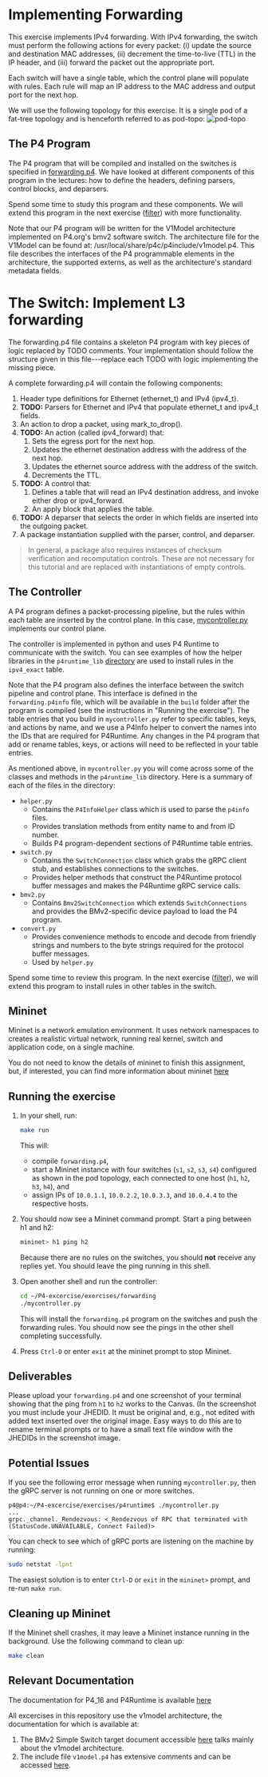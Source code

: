# Implementing Forwarding

This exercise implements IPv4 forwarding. With IPv4 forwarding, the switch 
must perform the following actions for every packet: (i) update the source 
and destination MAC addresses, (ii) decrement the time-to-live (TTL) in the 
IP header, and (iii) forward the packet out the appropriate port.

Each switch will have a single table, which the control plane will populate 
with rules. Each rule will map an IP address to the MAC address and output 
port for the next hop.

We will use the following topology for this exercise. It is a single pod of 
a fat-tree topology and is henceforth referred to as pod-topo:
![pod-topo](./pod-topo.png)

## The P4 Program

The P4 program that will be compiled and installed on the switches is specified 
in [forwarding.p4](./forwarding.p4). We have looked at different components of 
this program in the lectures: how to define the headers, defining parsers,
control blocks, and deparsers. 

Spend some time to study this program and these components. We will extend this
program in the next exercise ([filter](../filter)) with more functionality. 

Note that our P4 program will be written for the V1Model architecture implemented
on P4.org's bmv2 software switch. The architecture file for the V1Model
can be found at: /usr/local/share/p4c/p4include/v1model.p4. This file
describes the interfaces of the P4 programmable elements in the architecture,
the supported externs, as well as the architecture's standard metadata
fields. 

# The Switch:  Implement L3 forwarding
The forwarding.p4 file contains a skeleton P4 program with key pieces of logic replaced by TODO comments. Your implementation should follow the structure given in this file---replace each TODO with logic implementing the missing piece.

A complete forwarding.p4 will contain the following components:

1. Header type definitions for Ethernet (ethernet_t) and IPv4 (ipv4_t).
2. **TODO:** Parsers for Ethernet and IPv4 that populate ethernet_t and ipv4_t fields.
3. An action to drop a packet, using mark_to_drop().
4. **TODO:** An action (called ipv4_forward) that:
    1. Sets the egress port for the next hop.
    2. Updates the ethernet destination address with the address of the next hop.
    3. Updates the ethernet source address with the address of the switch.
    4. Decrements the TTL.
5. **TODO:** A control that:
    1. Defines a table that will read an IPv4 destination address, and invoke either drop or ipv4_forward.
    2. An apply block that applies the table.
6. **TODO:** A deparser that selects the order in which fields are inserted into the outgoing packet.
7. A package instantiation supplied with the parser, control, and deparser.
  > In general, a package also requires instances of checksum verification and recomputation controls. These are not necessary for this tutorial and are replaced with instantiations of empty controls.

## The Controller

A P4 program defines a packet-processing pipeline, but the rules
within each table are inserted by the control plane. In this case,
[mycontroller.py](./mycontroller.py) implements our control plane.

The controller is implemented in python and uses P4 Runtime to communicate with the switch. 
You can see examples of how the helper libraries in the `p4runtime_lib` [directory](../../utils/p4runtime_lib)
are used to install rules in the `ipv4_exact` table.

Note that the P4 program also defines the interface between the
switch pipeline and control plane. This interface is defined in the
`forwarding.p4info` file, which will be available in the `build` 
folder after the program is compiled (see the instructions in "Running the exercise").
The table entries that you build in `mycontroller.py`
refer to specific tables, keys, and actions by name, and we use a P4Info helper
to convert the names into the IDs that are required for P4Runtime. Any changes
in the P4 program that add or rename tables, keys, or actions will need to be
reflected in your table entries.

As mentioned above, in `mycontroller.py` you will come across some of the classes and methods in
the `p4runtime_lib` directory. Here is a summary of each of the files in the directory:
- `helper.py`
  - Contains the `P4InfoHelper` class which is used to parse the `p4info` files.
  - Provides translation methods from entity name to and from ID number.
  - Builds P4 program-dependent sections of P4Runtime table entries.
- `switch.py`
  - Contains the `SwitchConnection` class which grabs the gRPC client stub, and
    establishes connections to the switches.
  - Provides helper methods that construct the P4Runtime protocol buffer messages
    and makes the P4Runtime gRPC service calls.
- `bmv2.py`
  - Contains `Bmv2SwitchConnection` which extends `SwitchConnections` and provides
    the BMv2-specific device payload to load the P4 program.
- `convert.py`
  - Provides convenience methods to encode and decode from friendly strings and
    numbers to the byte strings required for the protocol buffer messages.
  - Used by `helper.py`

Spend some time to review this program. In the next exercise ([filter](../filter)),
we will extend this program to install rules in other tables in the switch.

## Mininet

Mininet is a network emulation environment. It uses network namespaces to 
creates a realistic virtual network, running real kernel, switch and application code,
on a single machine.

You do not need to know the details of mininet to finish this assignment, but,
if interested, you can find more information about mininet [here](https://mininet.org/)

## Running the exercise

1. In your shell, run:
   ```bash
   make run
   ```
   This will:
   * compile `forwarding.p4`,
   * start a Mininet instance with four switches (`s1`, `s2`, `s3`, `s4`)
     configured as shown in the pod topology, each connected to one host 
     (`h1`, `h2`, `h3`, `h4`), and
   * assign IPs of `10.0.1.1`, `10.0.2.2`, `10.0.3.3`, and `10.0.4.4` to the respective hosts.

2. You should now see a Mininet command prompt. Start a ping between h1 and h2:
   ```bash
   mininet> h1 ping h2
   ```
   Because there are no rules on the switches, you should **not** receive any
   replies yet. You should leave the ping running in this shell.

3. Open another shell and run the controller:
   ```bash
   cd ~/P4-excercise/exercises/forwarding
   ./mycontroller.py
   ```
   This will install the `forwarding.p4` program on the switches and push the
   forwarding rules. You should now see the pings in the other shell completing
   successfully. 
   
4. Press `Ctrl-D` or enter `exit` at the mininet prompt to stop Mininet.

## Deliverables
Please upload your `forwarding.p4` and one screenshot of your terminal showing that the ping from `h1` to `h2` works to the Canvas. (In the screenshot you must include your JHEDID. It must be original and, e.g., not edited with added text inserted over the original image. Easy ways to do this are to rename terminal prompts or to have a small text file window with the JHEDIDs in the screenshot image. 


## Potential Issues

If you see the following error message when running `mycontroller.py`, then
the gRPC server is not running on one or more switches.

```
p4@p4:~/P4-excercise/exercises/p4runtime$ ./mycontroller.py
...
grpc._channel._Rendezvous: <_Rendezvous of RPC that terminated with (StatusCode.UNAVAILABLE, Connect Failed)>
```

You can check to see which of gRPC ports are listening on the machine by running:
```bash
sudo netstat -lpnt
```

The easiest solution is to enter `Ctrl-D` or `exit` in the `mininet>` prompt,
and re-run `make run`.

## Cleaning up Mininet

If the Mininet shell crashes, it may leave a Mininet instance
running in the background. Use the following command to clean up:
```bash
make clean
```


## Relevant Documentation

The documentation for P4_16 and P4Runtime is available [here](https://p4.org/specs/)

All excercises in this repository use the v1model architecture, the documentation for which is available at:
1. The BMv2 Simple Switch target document accessible [here](https://github.com/p4lang/behavioral-model/blob/master/docs/simple_switch.md) talks mainly about the v1model architecture.
2. The include file `v1model.p4` has extensive comments and can be accessed [here](https://github.com/p4lang/p4c/blob/master/p4include/v1model.p4).
